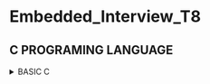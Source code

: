 # Embedded_Interview_T8
## C PROGRAMING LANGUAGE
<details>	
<summary>BASIC C </summary>
	
### Variable
- A variable in C is a memory location with some name that helps store some form of data and retrieves it when required. We can store different types of data in the variable and reuse the same variable for storing some other data any of times.
  
- C variable Syntax :

```c
      data_type variable_name = value; // defining single variable
      data_type variable_name1, variable_name2; // defining mutilple variable
``` 
  Example :

```c
	int a = 10; // Create a variable is a that have data type is int and value is 10.
	float b,c; // Create two variables are a and b that have data type is float and value is uninitialized.
```
### DataTypes in C

- The data types in C can be classified as follows:

| Types | Description |
|:------:|:--------:|
| Primitive Data Types | Primitive data types are the most basic data types that are used for representing simple values such as integers, float, characters, etc. |
| User Defined Data Types | The user-defined data types are defined by the user himself. |
| Derived Types | The data types that are derived from the primitive or built-in datatypes are referred to as Derived Data Types. |


![image](https://github.com/ManhPhung/Embedded_Interview_T8/assets/141265486/32310e46-effd-4824-b992-171777c9b5fe)



- Primitive Data Types :

| Data Type | Size (bytes) | Range | Format Specifier |
|:---------:|:------------:|:-----:|:----------------:|
| short int | 2 | -32,768 to 32,767 | %hd |
| unsigned short int | 2 | 0 to 65,535 | %hu | 
| unsigned int | 4 | 0 to 4,294,967,295 | %u |
|int | 4 | -2,147,483,648 to 2,147,483,647 | %d | 
| long int | 4 | -2,147,483,648 to 2,147,483,647 | %ld | 
| unsigned long int | 4 | 0 to 4,294,967,295 | %lu |
| long long int | 8 | -(2^63) to (2^63)-1 | %lld |
| unsigned long long int | 8 | 0 to 18,446,744,073,709,551,615 | %llu | 
| signed char | 1 | -128 to 127 | %c | 
| unsigned char | 1 | 0 to 255 | %c | 
| float | 4 | 1.2E-38 to 3.4E+38 | %f |
| double | 8 | 1.7E-308 to 1.7E+308 | %lf |
| long double | 16 | 3.4E-4932 to 1.1E+4932 | %Lf |

### Bitmask
	In computer programming, the process of modifying and utilizing binary representations of numbers or any other data is known as bitmasking
	The idea for bit masking is based on boolean logic. For those not familiar, boolean logic is the manipulation of 'true' (1) and 'false' (0) through logical operations (that take 0s and 1s as their argument). We are concerned with the following operations:

	- NOT a - the final value is the opposite of the input value (1 -> 0, 0 -> 1)
	- a AND b - if both values are 1, the final value is 1, otherwise the final value is 0
	- a OR b - if either value is 1, the final value is 1, otherwise the final value is 0
	- a XOR b - if one value is 1 and the other value is 0, the final value is 1, otherwise the final value is 0

 	Bit masks are often used when setting flags. Flags are values that can be in two states, such as 'on/off' and 'moving/stationary'.
	
	 


